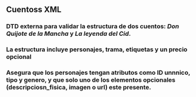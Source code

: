## Cuentoss XML

### DTD externa para validar la estructura de dos cuentos: *Don Quijote de la Mancha* y *La leyenda del Cid*.
### La estructura incluye personajes, trama, etiquetas y un precio opcional

### Asegura que los personajes tengan atributos como ID unnnico, tipo y genero, y que solo uno de los elementos opcionales (descripciosn_fisica, imagen o url) este presente.
